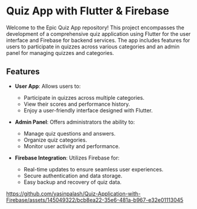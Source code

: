 # Quiz App with Flutter & Firebase

Welcome to the Epic Quiz App repository! This project encompasses the development of a comprehensive quiz application using Flutter for the user interface and Firebase for backend services. The app includes features for users to participate in quizzes across various categories and an admin panel for managing quizzes and categories.

## Features

- **User App**: Allows users to:
  - Participate in quizzes across multiple categories.
  - View their scores and performance history.
  - Enjoy a user-friendly interface designed with Flutter.

- **Admin Panel**: Offers administrators the ability to:
  - Manage quiz questions and answers.
  - Organize quiz categories.
  - Monitor user activity and performance.

- **Firebase Integration**: Utilizes Firebase for:
  - Real-time updates to ensure seamless user experiences.
  - Secure authentication and data storage.
  - Easy backup and recovery of quiz data.


https://github.com/yasinpalash/Quiz-Application-with-Firebase/assets/145049322/bcb8ea22-35e6-481a-b967-e32e01113045

